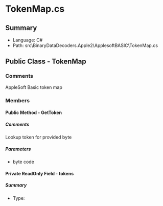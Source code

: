 ﻿# TokenMap.cs

## Summary

* Language: C#
* Path: src\BinaryDataDecoders.Apple2\ApplesoftBASIC\TokenMap.cs

## Public Class - TokenMap

### Comments

 <summary>
 AppleSoft Basic token map
 </summary>

### Members

#### Public Method - GetToken

##### Comments

 <summary>
 Lookup token for provided byte
 </summary>
 <paramname="code"></param>
 <returns></returns>

#####  Parameters

 - byte code 

#### Private ReadOnly Field - tokens

##### Summary

 * Type: 

